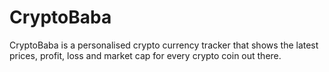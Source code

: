 # CryptoBaba

CryptoBaba is a personalised crypto currency tracker that shows the latest prices, profit, loss and market cap for every crypto coin out there.

